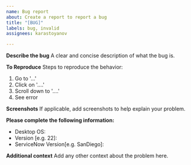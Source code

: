 ```yaml
---
name: Bug report
about: Create a report to report a bug
title: "[BUG]"
labels: bug, invalid
assignees: karastoyanov

---
```


**Describe the bug**
A clear and concise description of what the bug is.

**To Reproduce**
Steps to reproduce the behavior:
1. Go to '...'
2. Click on '....'
3. Scroll down to '....'
4. See error

**Screenshots**
If applicable, add screenshots to help explain your problem.

**Please complete the following information:**
 - Desktop OS:
 - Version [e.g. 22]:
 - ServiceNow Version[e.g. SanDiego]:

**Additional context**
Add any other context about the problem here.
